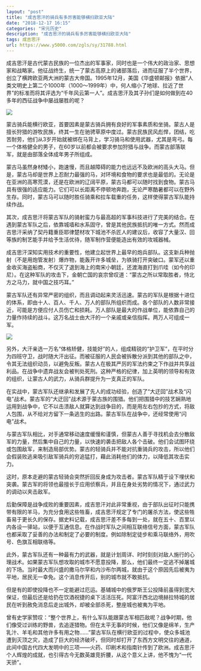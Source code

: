 ```yaml
---
layout: "post"
title: "成吉思汗的骑兵有多厉害能够横扫欧亚大陆"
date: "2018-12-17 16:15"
categories: "宋元历史"
description: "成吉思汗的骑兵有多厉害能够横扫欧亚大陆"
tags: 成吉思汗
url: https://www.y5000.com/zgls/sy/31788.html
---
```






成吉思汗是古代蒙古民族的一位杰出的军事家，同时也是一个伟大的政治家、思想家和战略家。他征战终生，统一了蒙古高原上的诸部落后，进而征服了半个世界，创立了横跨欧亚两大洲的蒙古大帝国。1995年12月，美国《华盛顿邮报》依据“人类文明史上第二个1000年（1000～1999年）中，何人缩小了地球、拉近了世界”的标准而将其评选为“千年风云第一人”。成吉思汗及其子孙们是如何做到在40多年的西征战争中屡战屡胜的呢？

![](https://img.y5000.com/uploads/allimg/180802/8-1PP211041I05.jpg)

蒙古骑兵能横行欧亚，首要因素是蒙古骑兵拥有良好的军事素质和坐骑。蒙古人是擅长狩猎的游牧民族，终其一生在驰骋草原中度过。蒙古民族民风彪悍，团结，吃苦耐劳，他们从3岁开始就被绑在马背上，学习骑马和使用武器，尤其是弯弓。每一个体格健全的男子，在60岁以前都会被要求参加狩猎与战争。而蒙古部落联军，就是由部落全体成年男子所组成。

蒙古马虽然身材矮小，跑速慢，而且越障碍的能力也远远不及欧洲的高头大马。但是，蒙古马却是世界上忍耐力最强的马，对环境和食物的要求也是最低的。无论是在亚洲的高寒荒漠，还是在欧洲的辽阔平原，蒙古马都可以随时找到食物。蒙古马具有很强的适应能力。它们可以长距离不停顿地奔跑，无论严寒酷暑都可以在野外生存。同时，蒙古马可以随时胜任骑乘和拉车载重的任务，这样使得蒙古军队能持续作战。

其次，成吉思汗将蒙古军队的骑射蛮力与最高超的军事科技进行了完美的结合。在遇到蒙古军队之后，依靠城墙和水系固守，曾是其他民族抵抗的唯一方式。然而成吉思汗采纳了契丹籍重臣耶律楚材攻下城池不杀匠人的建议后，收容了大量汉、回等族的制艺能手并给予生活优待，随军制作营便能造出有效的攻城器械。

成吉思汗深知实用技术的重要性，他建立起世界上最早的炮兵部队。这支新兵种抛射（不是用炮管发射）爆炸物，能轰开许多城垒，为铁骑打开突破口。蒙军还以重金收买海盗船商，不仅灭了退到海上的南宋小朝廷，还渡海直打到爪哇（如今的印尼）。在这种军队的攻击下，金朝亡国的哀宗曾叹道：“蒙古之所以常取胜者，恃北方之马力，就中国之技巧耳。”

蒙古军队还有异常严密的组织，而且调动起来灵活迅速。蒙古的军队是根据十进位的体系，即由十人、百人、千人、万人的部队所组织而成。各个部队的人数非常接近，可能是方便应付人员伤亡和损耗。万人部队是最大的作战单位，能依靠自己的力量作持续的战斗。这万名战士由大汗的一个亲戚或亲信指挥。两万人可组成一军。

![](https://img.y5000.com/uploads/allimg/180802/8-1PP21105053S.jpg)

另外，大汗亲选一万名“体格矫健，技能好”的人，组成精锐的“护卫军”，在平时分为四班守卫，战时随大汗出征。而被征服的人民会被拆散分派到其他的部队之中，令其无法组织动员，以避免反叛。蒙古人在极其严厉的军法约束之下作战并共享战利品。在战争中遗弃战友会被判处死刑。这种严格的纪律，加上英明的领导和有效的组织，让蒙古人的武力，从骑兵群提升为一支真正的军队。

在实战中，蒙古军队还继承和发展了先人的成功经验，创造了“大迂回”战术及“闪电”战术。蒙古军的“大迂回”战术源于蒙古族的围猎。他们把围猎中的技艺娴熟地运用到战争中，它不以击溃敌人就算达到战争目的，而是用左右包抄的方式，将敌人包围，从不给对方留下一条逃生的出路。蒙古军队在战争中，还经常使用“闪电”战术。

与蒙古军队相比，对手通常移动速度缓慢和谨慎，但蒙古人善于寻找机会去分散敌军的力量，然后集中自己的力量，以快速的袭击把敌人各个击破。他们会试图环绕或包围敌军，来制造局部优势。蒙古的轻骑兵并不能对抗重骑兵的攻击，所以他们会假装败逃来吸引敌军骑兵的穷追猛打，藉此消耗他们的体力，以降低其攻击实力。

这时，原本走避的蒙古轻骑会突然折回反身成为攻击者。蒙古军队精于设下埋伏和突袭。蒙古军的将领也最擅长于应用侦察兵，并且在身处劣势的情况下，通过武力的调动以夹击敌军。

后勤保障是战争成败的重要因素，成吉思汗对此非常重视，由于部队出征时只能携带有限的羊马，为充分食用这些牲畜，成吉思汗规定了专门的屠杀方法，使这些牲畜易于更长久的保存。据史料记载，成吉思汗差不多每到一处，就在五十、百里以内各设一驿站，以便于互通信息。在作战时军队之间相互联络信号方面，蒙古军队也都采取了妥善的办法和制定了必要的制度。例如除制定徒步和乘马联络外，用吹号、色旗互相联络等。

此外，蒙古军队还有一种最有力的武器，就是计划周详、时时刻刻对敌人施行的心理战术。如果蒙古军队想攻取的城市不愿意投降，那么，他们最终一定逃不掉屠城的下场。当时最大而兴盛的撒马尔罕和内沙布尔两城，就由于这个原因先后被夷为平地，居民无一幸免。这个消息传开后，别的城市就不敢抵抗。

但是有的即使投降也不一定能避过厄运。基辅城中的俄罗斯王公投降前虽得到宽大保证，但最后还是给扔在饮酒祝捷的桌下活活压死。阿富汗西北边境赫拉特城的居民在听到赦免消息后走出城外，却被全部杀死，整座城也被夷为平地。

曾有史学家赞叹：“整个世界上，有什么军队能跟蒙古军相匹敌呢？战争时期，他们像受过训练的野兽，去追逐猎物。但在太平无事的时候，他们又像是绵羊，生产乳汁、羊毛和其他许多有用之物……”蒙古军队在横行欧亚的过程中，使众多城池遭到灭顶之灾，造成了巨大的经济破坏，但同时却打开了东西方文明交往的通道，此间中国古代四大发明中的三项——火药、印刷术和指南针传到了欧洲。成吉思汗个人辉煌的成就，也引得古今无数英雄竞折腰，从这个意义上讲，他不愧为“一代天骄”。
